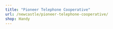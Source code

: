 ```yaml
---
title: "Pioneer Telephone Cooperative"
url: /newcastle/pioneer-telephone-cooperative/
shop: Handy
---
```

